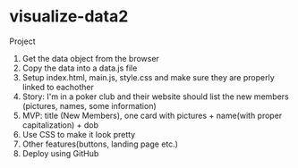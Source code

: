 # visualize-data2
Project

1. Get the data object from the browser
2. Copy the data into a data.js file
3. Setup index.html, main.js, style.css and make sure they are  properly linked to eachother
4. Story: I'm in a poker club and their website should list the new members (pictures, names, some information)
5. MVP: title (New Members), one card with pictures + name(with proper capitalization) + dob
6. Use CSS to make it look pretty
7. Other features(buttons, landing page etc.)
8. Deploy using GitHub